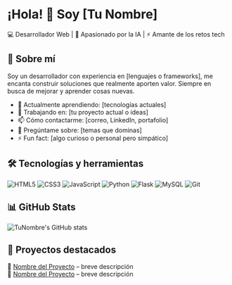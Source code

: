 # ¡Hola! 👋 Soy [Tu Nombre]

💻 Desarrollador Web | 🧠 Apasionado por la IA | ⚡ Amante de los retos tech

## 🚀 Sobre mí
Soy un desarrollador con experiencia en [lenguajes o frameworks], me encanta construir soluciones que realmente aporten valor. Siempre en busca de mejorar y aprender cosas nuevas.

- 🌱 Actualmente aprendiendo: [tecnologías actuales]
- 🔭 Trabajando en: [tu proyecto actual o ideas]
- 📫 Cómo contactarme: [correo, LinkedIn, portafolio]
- 💬 Pregúntame sobre: [temas que dominas]
- ⚡ Fun fact: [algo curioso o personal pero simpático]

## 🛠️ Tecnologías y herramientas

![HTML5](https://img.shields.io/badge/-HTML5-E34F26?style=flat&logo=html5&logoColor=white)
![CSS3](https://img.shields.io/badge/-CSS3-1572B6?style=flat&logo=css3)
![JavaScript](https://img.shields.io/badge/-JavaScript-F7DF1E?style=flat&logo=javascript&logoColor=000)
![Python](https://img.shields.io/badge/-Python-3776AB?style=flat&logo=python&logoColor=white)
![Flask](https://img.shields.io/badge/-Flask-000000?style=flat&logo=flask)
![MySQL](https://img.shields.io/badge/-MySQL-4479A1?style=flat&logo=mysql)
![Git](https://img.shields.io/badge/-Git-F05032?style=flat&logo=git)
<!-- Agrega más según tu stack -->

## 📊 GitHub Stats

![TuNombre's GitHub stats](https://github-readme-stats.vercel.app/api?username=tuusuario&show_icons=true&theme=tokyonight)

## 🧠 Proyectos destacados

🔹 [Nombre del Proyecto](link) – breve descripción  
🔹 [Nombre del Proyecto](link) – breve descripción





